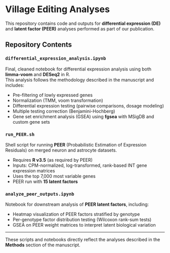 # Village Editing Analyses

This repository contains code and outputs for **differential expression (DE)** and **latent factor (PEER)** analyses performed as part of our publication.

## Repository Contents

### `differential_expression_analysis.ipynb`
Final, cleaned notebook for differential expression analysis using both **limma-voom** and **DESeq2** in R.  
This analysis follows the methodology described in the manuscript and includes:
- Pre-filtering of lowly expressed genes
- Normalization (TMM, voom transformation)
- Differential expression testing (pairwise comparisons, dosage modeling)
- Multiple testing correction (Benjamini-Hochberg)
- Gene set enrichment analysis (GSEA) using **fgsea** with MSigDB and custom gene sets

### `run_PEER.sh`
Shell script for running **PEER** (Probabilistic Estimation of Expression Residuals) on merged neuron and astrocyte datasets.
- Requires **R v3.5** (as required by PEER)
- Inputs: CPM-normalized, log-transformed, rank-based INT gene expression matrices
- Uses the top 7,000 most variable genes
- PEER run with **15 latent factors**

### `analyze_peer_outputs.ipynb`
Notebook for downstream analysis of **PEER latent factors**, including:
- Heatmap visualization of PEER factors stratified by genotype
- Per-genotype factor distribution testing (Wilcoxon rank-sum tests)
- GSEA on PEER weight matrices to interpret latent biological variation

---

These scripts and notebooks directly reflect the analyses described in the **Methods** section of the manuscript.
